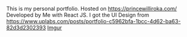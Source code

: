 This is my personal portfolio. 
Hosted on https://princewilliroka.com/
Developed by Me with React JS. 
I got the UI Design from https://www.uplabs.com/posts/portfolio-c5962bfa-1bcc-4d62-ba63-82d3d2302393
[Imgur](https://i.imgur.com/E3rTQ9C.png)
